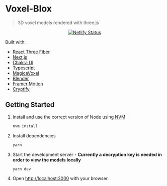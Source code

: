 # Voxel-Blox

> 3D voxel models rendered with three.js

<p align="center">
  <a href="https://app.netlify.com/sites/flamboyant-shaw-eafa6d/deploys" target="_blank">
    <img src="https://api.netlify.com/api/v1/badges/d310edac-93e5-48a3-92f5-001445756810/deploy-status" alt="Netlify Status" />
  </a>
</p>

<!-- ![mockup1](./public/images/mockup2.png)
![mockup2](./public/images/mockup1.png) -->

Built with:

-   [React Three Fiber](https://docs.pmnd.rs/react-three-fiber/getting-started/introduction)
-   [Next.js](https://www.nextjs.org/)
-   [Chakra UI](https://chakra-ui.com/)
-   [Typescript](https://www.typescriptlang.org/)
-   [MagicaVoxel](https://ephtracy.github.io/)
-   [Blender](https://www.blender.org/)
-   [Framer Motion](https://www.framer.com/motion/)
-   [Cryptify](https://github.com/mikechabot/cryptify)

## Getting Started

1. Install and use the correct version of Node using [NVM](https://github.com/nvm-sh/nvm)

    ```sh
    nvm install
    ```

2. Install dependencies

    ```sh
    yarn
    ```

3. Start the development server - **Currently a decryption key is needed in order to view the models locally**

    ```bash
    yarn dev
    ```

4. Open [http://localhost:3000](http://localhost:3000) with your browser.
